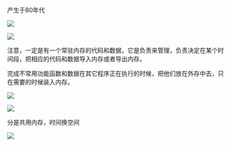 产生于80年代

![](D:/download/youdaonote-pull-master/data/Technology/Linux/计算机操作系统/清华陈渝计算机操作系统/images/WEBRESOURCE00e3cfb48801c2d2144ba67bdb02a829截图.png)

![](D:/download/youdaonote-pull-master/data/Technology/Linux/计算机操作系统/清华陈渝计算机操作系统/images/WEBRESOURCEfc6f352a328a6d40a3a5ed1c95dd0343截图.png)

注意，一定是有一个常驻内存的代码和数据，它是负责来管理，负责决定在某个时间段，把相应的代码和数据导入内存或者导出内存。

完成不常用功能函数和数据在其它程序正在执行的时候，把他们放在外存中去，只在需要的时候装入内存。

![](D:/download/youdaonote-pull-master/data/Technology/Linux/计算机操作系统/清华陈渝计算机操作系统/images/WEBRESOURCEe61c537737b53bee31ad50d5b7915064截图.png)

![](D:/download/youdaonote-pull-master/data/Technology/Linux/计算机操作系统/清华陈渝计算机操作系统/images/WEBRESOURCEf187fc4691afb2e9fb817ac46009e007截图.png)

分是共用内存，时间换空间

![](D:/download/youdaonote-pull-master/data/Technology/Linux/计算机操作系统/清华陈渝计算机操作系统/images/WEBRESOURCE1728d146b5cbc9311b62f4245e1542e4截图.png)
